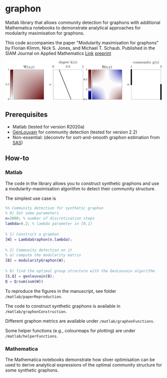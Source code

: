 # graphon
Matlab library that allows community detection for graphons with additional Mathematica notebooks to demonstrate analytical approaches for modularity maximisation for graphons.

This code accompanies the paper "Modularity maximisation for graphons" by Florian Klimm, Nick S. Jones, and Michael T. Schaub.
Published in the SIAM Journal on Applied Mathematics [Link](https://doi.org/10.1137/22M1492003) 
[preprint](https://arxiv.org/abs/2101.00503)

![image info](./matlab/paperReproduction/figures/fig3_lambdaGraphon.png)

## Prerequisites
- Matlab (tested for version R2020a)
- [GenLouvain](https://github.com/GenLouvain/GenLouvain) for community detection (tested for version 2.2)
- Non-essential: (deconvtv for sort-and-smooth graphon estimation from [SAS](https://github.com/airoldilab/SAS))

## How-to

### Matlab
The code in the library allows you to construct synthetic graphons and use a modularity-maximisation algorithm to detect their community structure.

The simplest use case is
```Matlab
%% Community detection for synthetic graphon
% 0) Set some parameters
n=2000; % number of discretisation steps
lambda=0.2; % lambda parameter in [0,1]

% 1) Construct a graphon
[W] = LambdaGraphon(n,lambda);

% 2) Community detection on it
% a) compute the modularity matrix
[B] = modularityGraphon(W);

% b) find the optimal group structure with the GenLouvain algorithm
[S,Q] = genlouvain(B);
Q = Q/sum(sum(W))
```

To reproduce the figures in the manuscript, see folder `/matlab/paperReproduction`.

The code to construct synthetic graphons is available in `/matlab/graphonConstruction`.

Different graphon metrics are available under `/matlab/graphonFunctions`.

Some helper functions (e.g., colourmaps for plotting) are under `/matlab/helperFunctions`.

### Mathematica

The Mathematica notebooks demonstrate how sliver optimisation can be used to derive analytical expressions of the optimal community structure for some synthetic graphons.
